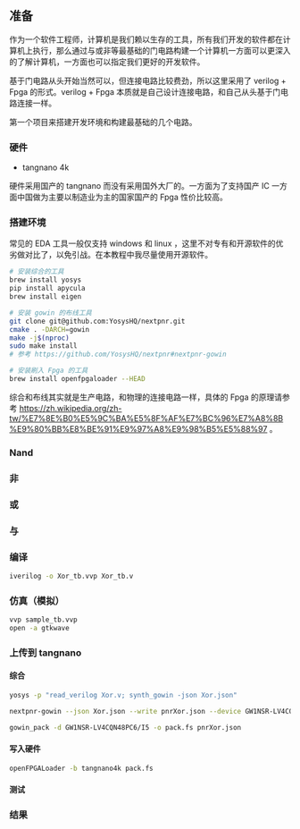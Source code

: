 ## 准备

作为一个软件工程师，计算机是我们赖以生存的工具，所有我们开发的软件都在计算机上执行，那么通过与或非等最基础的门电路构建一个计算机一方面可以更深入的了解计算机，一方面也可以指定我们更好的开发软件。

基于门电路从头开始当然可以，但连接电路比较费劲，所以这里采用了 verilog + Fpga 的形式。verilog + Fpga 本质就是自己设计连接电路，和自己从头基于门电路连接一样。

第一个项目来搭建开发环境和构建最基础的几个电路。

### 硬件

- tangnano 4k

硬件采用国产的 tangnano 而没有采用国外大厂的。一方面为了支持国产 IC 一方面中国做为主要以制造业为主的国家国产的 Fpga 性价比较高。

### 搭建环境

常见的 EDA 工具一般仅支持 windows 和 linux ，这里不对专有和开源软件的优劣做对比了，以免引战。在本教程中我尽量使用开源软件。

```bash
# 安装综合的工具
brew install yosys
pip install apycula
brew install eigen

# 安装 gowin 的布线工具
git clone git@github.com:YosysHQ/nextpnr.git
cmake . -DARCH=gowin
make -j$(nproc)
sudo make install
# 参考 https://github.com/YosysHQ/nextpnr#nextpnr-gowin

# 安装刷入 Fpga 的工具
brew install openfpgaloader --HEAD
```

综合和布线其实就是生产电路，和物理的连接电路一样，具体的 Fpga 的原理请参考 https://zh.wikipedia.org/zh-tw/%E7%8E%B0%E5%9C%BA%E5%8F%AF%E7%BC%96%E7%A8%8B%E9%80%BB%E8%BE%91%E9%97%A8%E9%98%B5%E5%88%97 。

### Nand

### 非

### 或

### 与

### 编译

```bash
iverilog -o Xor_tb.vvp Xor_tb.v
```



### 仿真（模拟）

```bash
vvp sample_tb.vvp
open -a gtkwave
```



### 上传到 tangnano

#### 综合

```bash
yosys -p "read_verilog Xor.v; synth_gowin -json Xor.json"
```



```bash
nextpnr-gowin --json Xor.json --write pnrXor.json --device GW1NSR-LV4CQN48PC6/I5 --cst tangnano4k.cst
```



```bash
gowin_pack -d GW1NSR-LV4CQN48PC6/I5 -o pack.fs pnrXor.json
```



#### 写入硬件

```bash
openFPGALoader -b tangnano4k pack.fs
```



#### 测试

### 结果
[<img src="https://tva1.sinaimg.cn/large/e6c9d24egy1h2qp7wk0ttj20c60iadh8.jpg" alt="" style="zoom:50%;" />](https://youtube.com/shorts/S9ERI2q2dWQ?feature=share)

